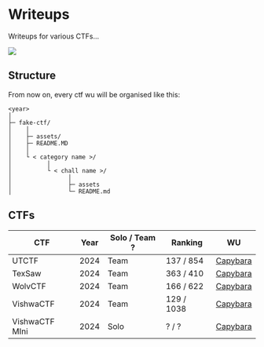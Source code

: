 # Writeups

Writeups for various CTFs...

![](https://www.icegif.com/wp-content/uploads/2023/05/icegif-794.gif)


## Structure

From now on, every ctf wu will be organised like this:

```shell
<year>
│
├─ fake-ctf/
│    │ 
│    ├─ assets/
│    ├─ README.MD
│    │ 
│    └ < category name >/
│          │
│          └ < chall name >/
│                │
│                ├─ assets
│                └─ README.md
```

## CTFs

CTF | Year | Solo / Team ? | Ranking | WU |
-- | -- | -- | -- | --
UTCTF  | 2024 | Team | 137 / 854 | [Capybara](2024/utctf/readme.md) |
TexSaw | 2024 | Team | 363 / 410 | [Capybara](2024/texsaw/readme.md) |
WolvCTF | 2024 | Team | 166 / 622 | [Capybara](2024/wolvctf/readme.md) |
VishwaCTF | 2024 | Team | 129 / 1038 | [Capybara](2024/vishwactf/readme.md)|
VishwaCTF MIni | 2024 | Solo | ? / ? | [Capybara](2024/vishwa-mini/readme.md) |
